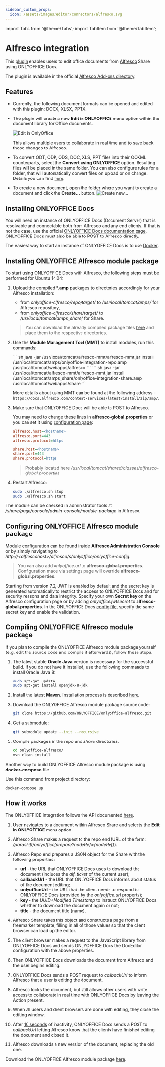```yaml
---
sidebar_custom_props:
  icon: /assets/images/editor/connectors/alfresco.svg
---
```


import Tabs from '@theme/Tabs';
import TabItem from '@theme/TabItem';

# Alfresco integration

This [plugin](https://github.com/ONLYOFFICE/onlyoffice-alfresco) enables users to edit office documents from [Alfresco](https://www.alfresco.com/) Share using ONLYOFFICE Docs.

The plugin is available in the official [Alfresco Add-ons directory](https://connect.hyland.com/t5/alfresco-forum/onlyoffice-connector-for-alfresco/m-p/4606).

## Features

- Currently, the following document formats can be opened and edited with this plugin: DOCX, XLSX, PPTX.

- The plugin will create a new **Edit in ONLYOFFICE** menu option within the document library for Office documents.

  ![Edit in OnlyOffice](/assets/images/editor/alfresco.png)

  This allows multiple users to collaborate in real time and to save back those changes to Alfresco.

- To convert ODT, ODP, ODS, DOC, XLS, PPT files into their OOXML counterparts, select the **Convert using ONLYOFFICE** option. Resulting files will be placed in the same folder. You can also configure rules for a folder, that will automatically convert files on upload or on change. Details you can find [here](https://docs.alfresco.com/content-services/latest/using/content/rules/).

- To create a new document, open the folder where you want to create a document and click the **Create...** button. ![Create new...](/assets/images/editor/alfresco-create.png)

## Installing ONLYOFFICE Docs

You will need an instance of ONLYOFFICE Docs (Document Server) that is resolvable and connectable both from Alfresco and any end clients. If that is not the case, use the official [ONLYOFFICE Docs documentation page](https://helpcenter.onlyoffice.com/server/linux/document/linux-installation.aspx). ONLYOFFICE Docs must also be able to POST to Alfresco directly.

The easiest way to start an instance of ONLYOFFICE Docs is to use [Docker](https://github.com/ONLYOFFICE/Docker-DocumentServer).

## Installing ONLYOFFICE Alfresco module package

To start using ONLYOFFICE Docs with Alfresco, the following steps must be performed for Ubuntu 14.04:

1. Upload the compiled **\*.amp** packages to directories accordingly for your Alfresco installation:

   - from *onlyoffice-alfresco/repo/target/* to */usr/local/tomcat/amps/* for Alfresco repository,
   - from *onlyoffice-alfresco/share/target/* to */usr/local/tomcat/amps\_share/* for Share.
   > You can download the already compiled package files [here](https://github.com/onlyoffice/onlyoffice-alfresco/releases) and place them to the respective directories.

2. Use the **Module Management Tool (MMT)** to install modules, run this commands:

   <Tabs>
      <TabItem value="alfresco" label="Alfresco">
         ``` sh
         java -jar /usr/local/tomcat/alfresco-mmt/alfresco-mmt.jar install /usr/local/tomcat/amps/onlyoffice-integration-repo.amp /usr/local/tomcat/webapps/alfresco
         ```
      </TabItem>
      <TabItem value="share" label="Share">
         ``` sh
         java -jar /usr/local/tomcat/alfresco-mmt/alfresco-mmt.jar install /usr/local/tomcat/amps_share/onlyoffice-integration-share.amp /usr/local/tomcat/webapps/share
         ```
      </TabItem>
   </Tabs>

   More details about using MMT can be found at the following address - `https://docs.alfresco.com/content-services/latest/install/zip/amp/`.

1. Make sure that ONLYOFFICE Docs will be able to POST to Alfresco.

   You may need to change these lines in **alfresco-global.properties** or you can set it using [configuration page](#configuring-onlyoffice-alfresco-module-package):

   ``` ini
   alfresco.host=<hostname>
   alfresco.port=443
   alfresco.protocol=https
   
   share.host=<hostname>
   share.port=443
   share.protocol=https
   ```

   > Probably located here */usr/local/tomcat/shared/classes/alfresco-global.properties*

2. Restart Alfresco:

   ``` sh
   sudo ./alfresco.sh stop
   sudo ./alfresco.sh start
   ```

The module can be checked in administrator tools at */share/page/console/admin-console/module-package* in Alfresco.

## Configuring ONLYOFFICE Alfresco module package

Module configuration can be found inside **Alfresco Administration Console** or by simply navigating to *http\://\<alfrescohost>/alfresco/s/onlyoffice/onlyoffice-config*.

> You can also add *onlyoffice.url* to **alfresco-global.properties**. Configuration made via settings page will override **alfresco-global.properties**.

Starting from version 7.2, JWT is enabled by default and the secret key is generated automatically to restrict the access to ONLYOFFICE Docs and for security reasons and data integrity. Specify your own **Secret key** on the Alfresco configuration page or by adding *onlyoffice.jwtsecret* to **alfresco-global.properties**. In the ONLYOFFICE Docs [config file](../../additional-api/signature/signature.md), specify the same secret key and enable the validation.

## Compiling ONLYOFFICE Alfresco module package

If you plan to compile the ONLYOFFICE Alfresco module package yourself (e.g. edit the source code and compile it afterwards), follow these steps:

1. The latest stable **Oracle Java** version is necessary for the successful build. If you do not have it installed, use the following commands to install Oracle Java 8:

   ``` sh
   sudo apt-get update
   sudo apt-get install openjdk-8-jdk
   ```

2. Install the latest **Maven**. Installation process is described [here](https://maven.apache.org/install.html).

3. Download the ONLYOFFICE Alfresco module package source code:

   ``` sh
   git clone https://github.com/ONLYOFFICE/onlyoffice-alfresco.git
   ```

4. Get a submodule:

   ``` sh
   git submodule update --init --recursive
   ```

5. Compile packages in the *repo* and *share* directories:

   ``` sh
   cd onlyoffice-alfresco/
   mvn clean install
   ```

Another way to build ONLYOFFICE Alfresco module package is using **docker-compose** file.

Use this command from project directory:

``` sh
docker-compose up
```

## How it works

The ONLYOFFICE integration follows the API documented [here](../basic-concepts.md).

1. User navigates to a document within Alfresco Share and selects the **Edit in ONLYOFFICE** menu option.

2. Alfresco Share makes a request to the repo end (URL of the form: */parashift/onlyoffice/prepare?nodeRef=\{nodeRef\}*).

3. Alfresco Repo end prepares a JSON object for the Share with the following properties:

   - **url** - the URL that ONLYOFFICE Docs uses to download the document (includes the *alf\_ticket* of the current user);
   - **callbackUrl** - the URL that ONLYOFFICE Docs informs about status of the document editing;
   - **onlyofficeUrl** - the URL that the client needs to respond to ONLYOFFICE Docs (provided by the *onlyoffice.url* property);
   - **key** - the *UUID+Modified Timestamp* to instruct ONLYOFFICE Docs whether to download the document again or not;
   - **title** - the document title (name).

4. Alfresco Share takes this object and constructs a page from a freemarker template, filling in all of those values so that the client browser can load up the editor.

5. The client browser makes a request to the JavaScript library from ONLYOFFICE Docs and sends ONLYOFFICE Docs the DocEditor configuration with the above properties.

6. Then ONLYOFFICE Docs downloads the document from Alfresco and the user begins editing.

7. ONLYOFFICE Docs sends a POST request to *callbackUrl* to inform Alfresco that a user is editing the document.

8. Alfresco locks the document, but still allows other users with write access to collaborate in real time with ONLYOFFICE Docs by leaving the Action present.

9. When all users and client browsers are done with editing, they close the editing window.

10. After [10 seconds](../how-it-works/saving-file.md#save-delay) of inactivity, ONLYOFFICE Docs sends a POST to *callbackUrl* letting Alfresco know that the clients have finished editing the document and closed it.

11. Alfresco downloads a new version of the document, replacing the old one.

Download the ONLYOFFICE Alfresco module package [here](https://github.com/ONLYOFFICE/onlyoffice-alfresco).
